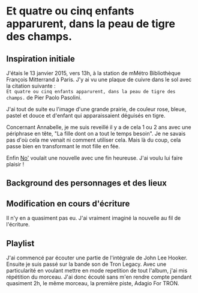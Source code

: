 # Et quatre ou cinq enfants apparurent, dans la peau de tigre des champs.


## Inspiration initiale

J'étais le 13 janvier 2015, vers 13h, à la station de mMétro Bibliothèque François Mitterrand à Paris. J'y ai vu une plaque de cuivre dans le sol avec la citation suivante :   
`Et quatre ou cinq enfants apparurent, dans la peau de tigre des champs.` de Pier Paolo Pasolini.


J'ai tout de suite eu l'image d'une grande prairie, de couleur rose, bleue, pastel et douce et d'enfant qui apparaissaient déguisés en tigre.


Concernant Annabelle, je me suis reveillé il y a de cela 1 ou 2 ans avec une périphrase en tête, "La fille dont on a tout le temps besoin". Je ne savais pas d'où cela me venait ni comment utiliser cela. Mais là du coup, cela passe bien en transformant le mot fille en fée.

Enfin [No'](https://twitter.com/brunobord) voulait une nouvelle avec une fin heureuse. J'ai voulu lui faire plaisir !

## Background des personnages et des lieux


## Modification en cours d'écriture

Il n'y en a quasiment pas eu. J'ai vraiment imaginé la nouvelle au fil de l'écriture.


## Playlist

 J'ai commencé par écouter une partie de l'intégrale de John Lee Hooker. Ensuite je suis passé sur la bande son de Tron Legacy. Avec une particularité en voulant mettre en mode repetition de tout l'album, j'ai mis répétition du morceau. J'ai donc écouté sans m'en rendre compte pendant quasiment 2h, le même morceau, la première piste, Adagio For TRON.
